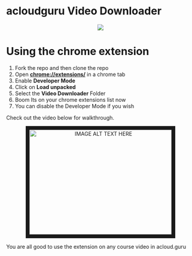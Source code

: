 # acloudguru Video Downloader

<p align="center">
  <img src="http://pidugusundeep.in/images/128x128.png" >
</p>

# Using the chrome extension
1. Fork the repo and then clone the repo
2. Open <b>[chrome://extensions/](chrome://extensions/)</b> in a chrome tab
3. Enable <b>Developer Mode</b>
4. Click on <b>Load unpacked</b>
5. Select the <b>Video Downloader</b> Folder
6. Boom Its on your chrome extensions list now
7. You can disable the Developer Mode if you wish

Check out the video below for walkthrough.
<p align="center">
 <a href="http://www.youtube.com/watch?feature=player_embedded&v=Jlt_DOUPdEU
" target="_blank"><img src="https://i9.ytimg.com/vi/Jlt_DOUPdEU/mqdefault.jpg?time=1586714464175&sqp=CKCuzfQF&rs=AOn4CLCL2gURmVdcD6AbbeYZGCR-8eq5Lw" 
alt="IMAGE ALT TEXT HERE" width="380" height="280" border="10" /></a>
</p>


You are all good to use the extension on any course video in acloud.guru

